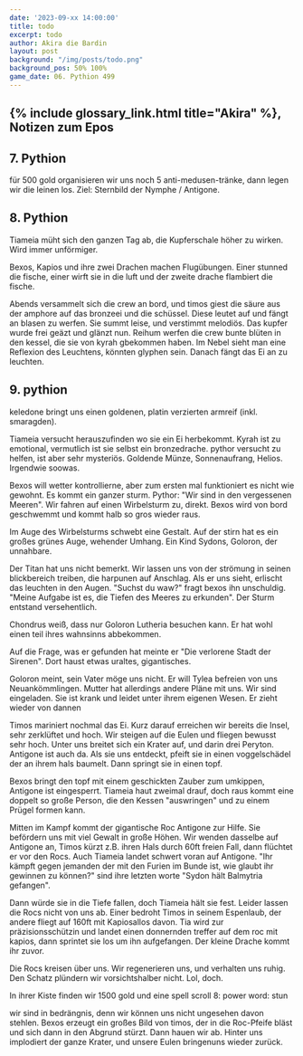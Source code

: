 ```yaml
---
date: '2023-09-xx 14:00:00'
title: todo
excerpt: todo
author: Akira die Bardin
layout: post
background: "/img/posts/todo.png"
background_pos: 50% 100%
game_date: 06. Pythion 499
---
```


<div class="rhyme">
  <blockquote>

  </blockquote>
</div>

## {% include glossary_link.html title="Akira" %}, Notizen zum Epos

## 7. Pythion

für 500 gold organisieren wir uns noch 5 anti-medusen-tränke, dann legen wir die leinen los. Ziel: Sternbild der Nymphe / Antigone.

## 8. Pythion

Tiameia müht sich den ganzen Tag ab, die Kupferschale höher zu wirken. Wird immer unförmiger.

Bexos, Kapios und ihre zwei Drachen machen Flugübungen. Einer stunned die fische, einer wirft sie in die luft und der zweite drache flambiert die fische.

Abends versammelt sich die crew an bord, und timos giest die säure aus der amphore auf das bronzeei und die schüssel. Diese leutet auf und fängt an blasen zu werfen. Sie summt leise, und verstimmt melodiös. Das kupfer wurde frei geäzt und glänzt nun. 
Reihum werfen die crew bunte blüten in den kessel, die sie von kyrah gbekommen haben. Im Nebel sieht man eine Reflexion des Leuchtens, könnten glyphen sein. Danach fängt das Ei an zu leuchten. 

<!-- In 7 tagen schlüpft mein drache, am 15. volkion -->

## 9. pythion
keledone bringt uns einen goldenen, platin verzierten armreif (inkl. smaragden).

Tiameia versucht herauszufinden wo sie ein Ei herbekommt. Kyrah ist zu emotional, vermutlich ist sie selbst ein bronzedrache.
pythor versucht zu helfen, ist aber sehr mysteriös. Goldende Münze, Sonnenaufrang, Helios. Irgendwie soowas.

Bexos will wetter kontrollierne, aber zum ersten mal funktioniert es nicht wie gewohnt. Es kommt ein ganzer sturm. Pythor: "Wir sind in den vergessenen Meeren". Wir fahren auf einen Wirbelsturm zu, direkt. Bexos wird von bord geschwemmt und kommt halb so gros wieder raus.

Im Auge des Wirbelsturms schwebt eine Gestalt. Auf der stirn hat es ein großes grünes Auge, wehender Umhang. Ein Kind Sydons, Goloron, der unnahbare.

<!-- bild goloron -->

Der Titan hat uns nicht bemerkt. Wir lassen uns von der strömung in seinen blickbereich treiben, die harpunen auf Anschlag. Als er uns sieht, erlischt das leuchten in den Augen. "Suchst du waw?" fragt bexos ihn unschuldig. "Meine Aufgabe ist es, die Tiefen des Meeres zu erkunden". Der Sturm entstand versehentlich.

Chondrus weiß, dass nur Goloron Lutheria besuchen kann. Er hat wohl einen teil ihres wahnsinns abbekommen.

Auf die Frage, was er gefunden hat meinte er "Die verlorene Stadt der Sirenen". Dort haust etwas uraltes, gigantisches.

Goloron meint, sein Vater möge uns nicht. Er will Tylea befreien von uns Neuankömmlingen. Mutter hat allerdings andere Pläne mit uns. Wir sind eingeladen. Sie ist krank und leidet unter ihrem eigenen Wesen. 
Er zieht wieder von dannen

Timos mariniert nochmal das Ei. Kurz darauf erreichen wir bereits die Insel, sehr zerklüftet und hoch. Wir steigen auf die Eulen und fliegen bewusst sehr hoch. Unter uns breitet sich ein Krater auf, und darin drei Peryton. Antigone ist auch da. Als sie uns entdeckt, pfeift sie in einen voggelschädel der an ihrem hals baumelt. Dann springt sie in einen topf.

<!-- Bild Roc -->

Bexos bringt den topf mit einem geschickten Zauber zum umkippen, Antigone ist eingesperrt. Tiameia haut zweimal drauf, doch raus kommt eine doppelt so große Person, die den Kessen "auswringen" und zu einem Prügel formen kann.

Mitten im Kampf kommt der gigantische Roc Antigone zur Hilfe. Sie befördern uns mit viel Gewalt in große Höhen. Wir wenden dasselbe auf Antigone an, Timos kürzt z.B. ihren Hals durch 60ft freien Fall, dann flüchtet er vor den Rocs.
Auch Tiameia landet schwert voran auf Antigone. 
"Ihr kämpft gegen jemanden der mit den Furien im Bunde ist, wie glaubt ihr gewinnen zu können?" sind ihre letzten worte
"Sydon hält Balmytria gefangen".

Dann würde sie in die Tiefe fallen, doch Tiameia hält sie fest. Leider lassen die Rocs nicht von uns ab. Einer bedroht Timos in seinem Espenlaub, der andere fliegt auf 160ft mit Kapiosallos davon. 
Tia wird zur präzisionsschützin und landet einen donnernden treffer auf dem roc mit kapios, dann sprintet sie los um ihn aufgefangen. Der kleine Drache kommt ihr zuvor.

Die Rocs kreisen über uns. Wir regenerieren uns, und verhalten uns ruhig. Den Schatz plündern wir vorsichtshalber nicht. Lol, doch.

In ihrer Kiste finden wir 1500 gold und eine spell scroll 8: power word: stun

wir sind in bedrängnis, denn wir können uns nicht ungesehen davon stehlen. Bexos erzeugt ein großes Bild von timos, der in die Roc-Pfeife bläst und sich dann in den Abgrund stürzt. Dann hauen wir ab. Hinter uns implodiert der ganze Krater, und unsere Eulen bringenuns wieder zurück.

<!--
Die Amazonen sind mit der Halbinsel Aresia in Verbindung, 
der Minotaure Zakroth der Wahnsinnige will seine Volksgenossen in Mytros befreien.
pythor und hexia, grüner drache, hängen zusammen
Narsus für viele aresianer ein spielzeug der königin.
Im Gedicht der Schicksale könnte das Sternbild des Schmieds gemeint sein
Helios hat auch Gefallen an den Gyganen gefunden

Unser Herausforderer Zakroth ist verdächtig alt. Laut Kefer kann er gut mit seinen Hörnern kämpfen. Kann sich vlt. in stier verwandeln - besonders schrecklich bei Zakroth. Er gilt oft als Verrückt, hat eine Festung bzw. Gefängnis.

(Chondrus erzählt uns, beim "träumer", also der richtung ohne sterne, finden wir die nether seee)
-->
